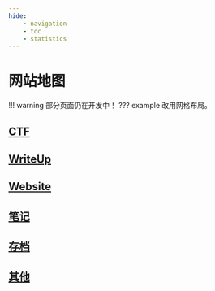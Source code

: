 ```yaml
---
hide:
    - navigation
    - toc
    - statistics
---
```

# 网站地图
!!! warning
    部分页面仍在开发中！
??? example
    改用网格布局。
## [CTF](../CTF/index.md)
<!-- !!! info
    CTF学习内容记录 -->

## [WriteUp](../WriteUp/index.md)
<!-- !!! info
    参加比赛WriteUp记录 -->

<!-- ## Website -->
## [Website](../Website/index.md)
<!-- !!! info
    网站搭建记录 -->

<!-- ## 笔记 -->
## [笔记](../Notes/index.md)
<!-- !!! info
    个人笔记 -->

<!-- ## 存档 -->
## [存档](../Archive/index.md)
<!-- !!! info
    文章存档 -->

<!-- ## 其他 -->
## [其他](../Other/index.md)
<!-- !!! info
    其他内容 -->
